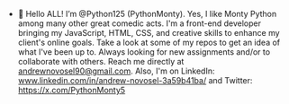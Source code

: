 - 👋 Hello ALL! I’m @Python125 (PythonMonty). Yes, I like Monty Python among many other great comedic acts. I'm a front-end developer bringing my JavaScript, HTML, CSS, and creative skills to enhance my client's online goals. Take a look at some of my repos to get an idea of what I've been up to. Always looking for new assignments and/or to collaborate with others. Reach me directly at andrewnovosel90@gmail.com. Also, I'm on LinkedIn: www.linkedin.com/in/andrew-novosel-3a59b41ba/ and Twitter: https://x.com/PythonMonty5

<!---
Python125/Python125 is a ✨ special ✨ repository because its `README.md` (this file) appears on your GitHub profile.
You can click the Preview link to take a look at your changes.
--->
